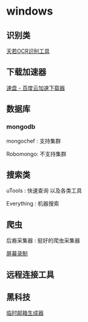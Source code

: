 # windows

## 识别类

[天若OCR识别工具](https://tianruoocr.cn/server/index.php)





## 下载加速器

[速盘 - 百度云加速下载器](https://www.speedpan.com/speedpan-free.html)



## 数据库

### mongodb

mongochef : 支持集群

Robomongo: 不支持集群



## 搜索类

uTools : 快速查询 以及各类工具

Everything : 机器搜索

## 爬虫

后裔采集器 : 挺好的爬虫采集器

[屏幕录制](https://gifcam.en.softonic.com/)

## 远程连接工具



## 黑科技

[临时邮箱生成器](https://www.52pojie.cn/thread-975333-1-1.html)

